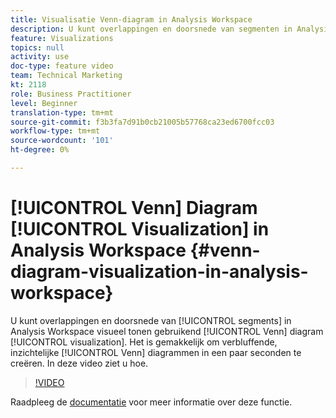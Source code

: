 ```yaml
---
title: Visualisatie Venn-diagram in Analysis Workspace
description: U kunt overlappingen en doorsnede van segmenten in Analysis Workspace visueel weergeven met behulp van het Venn-diagram visualisatie. Het is eenvoudig om binnen enkele seconden verbluffende, inzichtelijke Venn-diagrammen te maken. In deze video ziet u hoe.
feature: Visualizations
topics: null
activity: use
doc-type: feature video
team: Technical Marketing
kt: 2118
role: Business Practitioner
level: Beginner
translation-type: tm+mt
source-git-commit: f3b3fa7d91b0cb21005b57768ca23ed6700fcc03
workflow-type: tm+mt
source-wordcount: '101'
ht-degree: 0%

---
```



# [!UICONTROL Venn] Diagram  [!UICONTROL Visualization] in Analysis Workspace  {#venn-diagram-visualization-in-analysis-workspace}

U kunt overlappingen en doorsnede van [!UICONTROL segments] in Analysis Workspace visueel tonen gebruikend [!UICONTROL Venn] diagram [!UICONTROL visualization]. Het is gemakkelijk om verbluffende, inzichtelijke [!UICONTROL Venn] diagrammen in een paar seconden te creëren. In deze video ziet u hoe.

>[!VIDEO](https://video.tv.adobe.com/v/23987/?quality=12)

Raadpleeg de [documentatie](https://marketing.adobe.com/resources/help/en_US/analytics/analysis-workspace/venn.html) voor meer informatie over deze functie.
